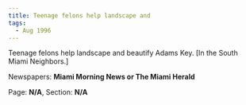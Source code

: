 ```yaml
---  
title: Teenage felons help landscape and  
tags:  
  - Aug 1996  
---  
```

  
Teenage felons help landscape and beautify Adams Key. [In the South Miami Neighbors.]  
  
Newspapers: **Miami Morning News or The Miami Herald**  
  
Page: **N/A**, Section: **N/A** 
